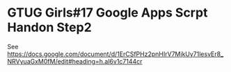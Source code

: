 GTUG Girls#17 Google Apps Scrpt Handon Step2
========================================

See https://docs.google.com/document/d/1ErCSfPHz2pnHIrV7MjkUy71lesvEr8_NRVyuaGxM0fM/edit#heading=h.al6v1c7144cr 
